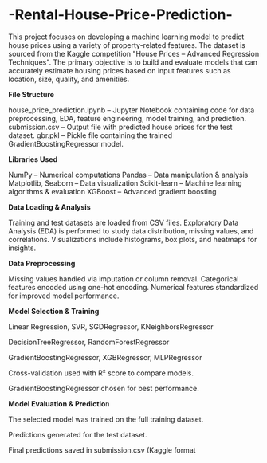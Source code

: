 # -Rental-House-Price-Prediction-
This project focuses on developing a machine learning model to predict house prices using a variety of property-related features. The dataset is sourced from the Kaggle competition "House Prices – Advanced Regression Techniques". The primary objective is to build and evaluate models that can accurately estimate housing prices based on input features such as location, size, quality, and amenities.

**File Structure**

house_price_prediction.ipynb – Jupyter Notebook containing code for data preprocessing, EDA, feature engineering, model training, and prediction.
submission.csv – Output file with predicted house prices for the test dataset.
gbr.pkl – Pickle file containing the trained GradientBoostingRegressor model.

**Libraries Used**

NumPy – Numerical computations
Pandas – Data manipulation & analysis
Matplotlib, Seaborn – Data visualization
Scikit-learn – Machine learning algorithms & evaluation
XGBoost – Advanced gradient boosting

**Data Loading & Analysis**

Training and test datasets are loaded from CSV files.
Exploratory Data Analysis (EDA) is performed to study data distribution, missing values, and correlations.
Visualizations include histograms, box plots, and heatmaps for insights.

**Data Preprocessing**

Missing values handled via imputation or column removal.
Categorical features encoded using one-hot encoding.
Numerical features standardized for improved model performance.

**Model Selection & Training**

Linear Regression, SVR, SGDRegressor, KNeighborsRegressor

DecisionTreeRegressor, RandomForestRegressor

GradientBoostingRegressor, XGBRegressor, MLPRegressor

Cross-validation used with R² score to compare models.

GradientBoostingRegressor chosen for best performance.

**Model Evaluation & Predictio**n

The selected model was trained on the full training dataset.

Predictions generated for the test dataset.

Final predictions saved in submission.csv (Kaggle format
